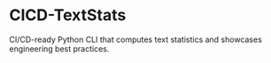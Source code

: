 # CICD-TextStats
CI/CD-ready Python CLI that computes text statistics and showcases engineering best practices.
